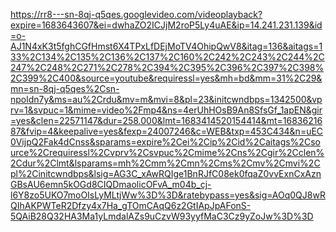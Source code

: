  https://rr8---sn-8qj-q5qes.googlevideo.com/videoplayback?expire=1683643607&ei=dwhaZO2ICJjM2roP5Ly4uAE&ip=14.241.231.139&id=o-AJ1N4xK3t5fghCGfHmst6X4TPxLfDEjMoTV4OhipQwV8&itag=136&aitags=133%2C134%2C135%2C136%2C137%2C160%2C242%2C243%2C244%2C247%2C248%2C271%2C278%2C394%2C395%2C396%2C397%2C398%2C399%2C400&source=youtube&requiressl=yes&mh=bd&mm=31%2C29&mn=sn-8qj-q5qes%2Csn-npoldn7y&ms=au%2Crdu&mv=m&mvi=8&pl=23&initcwndbps=1342500&vprv=1&svpuc=1&mime=video%2Fmp4&ns=4erUhHOsB9An8SfsGf_1apEN&gir=yes&clen=22571147&dur=258.000&lmt=1683414520154414&mt=1683621687&fvip=4&keepalive=yes&fexp=24007246&c=WEB&txp=453C434&n=uEC0VijpQ2Fak4dCnss&sparams=expire%2Cei%2Cip%2Cid%2Caitags%2Csource%2Crequiressl%2Cvprv%2Csvpuc%2Cmime%2Cns%2Cgir%2Cclen%2Cdur%2Clmt&lsparams=mh%2Cmm%2Cmn%2Cms%2Cmv%2Cmvi%2Cpl%2Cinitcwndbps&lsig=AG3C_xAwRQIge1BnRJfC08ek0fqaZ0vvExnCxAznGBsAU6emn5kOGd8CIQDmaolicOFvA_m04b_cj-l6Y8zo5UKO7moOIsLyMLtjWw%3D%3D&ratebypass=yes&sig=AOq0QJ8wRQIhAKPWTeR2Dfzy4x7Ha_gTOmCAqQ6z2GtIApJpAFonS-5QAiB28Q32HA3Ma1yLmdalAZs9uCzvW93yyfMaC3Cz9yZoJw%3D%3D
    